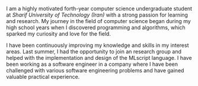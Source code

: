 I am a highly motivated forth-year computer science undergraduate student at *Sharif University of Technology (Iran)* with a strong passion for learning and research. My journey in the field of computer science began during my high school years when I discovered programming and algorithms, which sparked my curiosity and love for the field.

I have been continuously improving my knowledge and skills in my interest areas. Last summer, I had the opportunity to join an research group and helped with the implementation and design of the MLscript language.  I have been working as a software engineer in a company where I have been challenged with various software engineering problems and have gained valuable practical experience.
